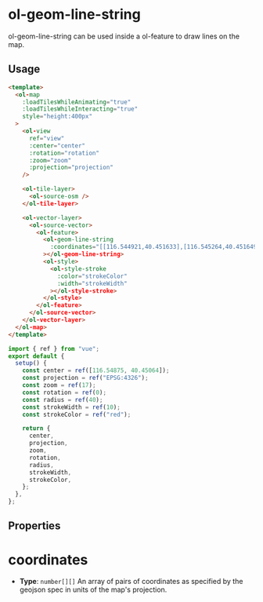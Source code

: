 # ol-geom-line-string

ol-geom-line-string can be used inside a ol-feature to draw lines on the map.

<script setup>
import LineString from "@demos/LineString.vue"
</script>
<ClientOnly>
<LineString /> 
</ClientOnly>

## Usage

```html
<template>
  <ol-map
    :loadTilesWhileAnimating="true"
    :loadTilesWhileInteracting="true"
    style="height:400px"
  >
    <ol-view
      ref="view"
      :center="center"
      :rotation="rotation"
      :zoom="zoom"
      :projection="projection"
    />

    <ol-tile-layer>
      <ol-source-osm />
    </ol-tile-layer>

    <ol-vector-layer>
      <ol-source-vector>
        <ol-feature>
          <ol-geom-line-string
            :coordinates="[[116.544921,40.451633],[116.545264,40.451649],[116.545865,40.451698],[116.546144,40.451551],[116.546337,40.451274],[116.546788,40.451143],[116.547324,40.451078],[116.547539,40.450996],[116.547839,40.450719],[116.548440,40.450506],[116.548933,40.450604],[116.549448,40.450604],[116.550242,40.450376],[116.550865,40.450163],[116.551702,40.449935],[116.552581,40.449576]]"
          ></ol-geom-line-string>
          <ol-style>
            <ol-style-stroke
              :color="strokeColor"
              :width="strokeWidth"
            ></ol-style-stroke>
          </ol-style>
        </ol-feature>
      </ol-source-vector>
    </ol-vector-layer>
  </ol-map>
</template>
```

```js
import { ref } from "vue";
export default {
  setup() {
    const center = ref([116.54875, 40.45064]);
    const projection = ref("EPSG:4326");
    const zoom = ref(17);
    const rotation = ref(0);
    const radius = ref(40);
    const strokeWidth = ref(10);
    const strokeColor = ref("red");

    return {
      center,
      projection,
      zoom,
      rotation,
      radius,
      strokeWidth,
      strokeColor,
    };
  },
};
```

## Properties

# coordinates

- **Type**: `number[][]`
  An array of pairs of coordinates as specified by the geojson spec in units of the map's projection.
